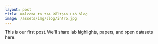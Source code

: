 ```yaml
---
layout: post
title: Welcome to the Röltgen Lab blog
image: /assets/img/blog/intro.jpg
---
```

This is our first post. We'll share lab highlights, papers, and open datasets here.

